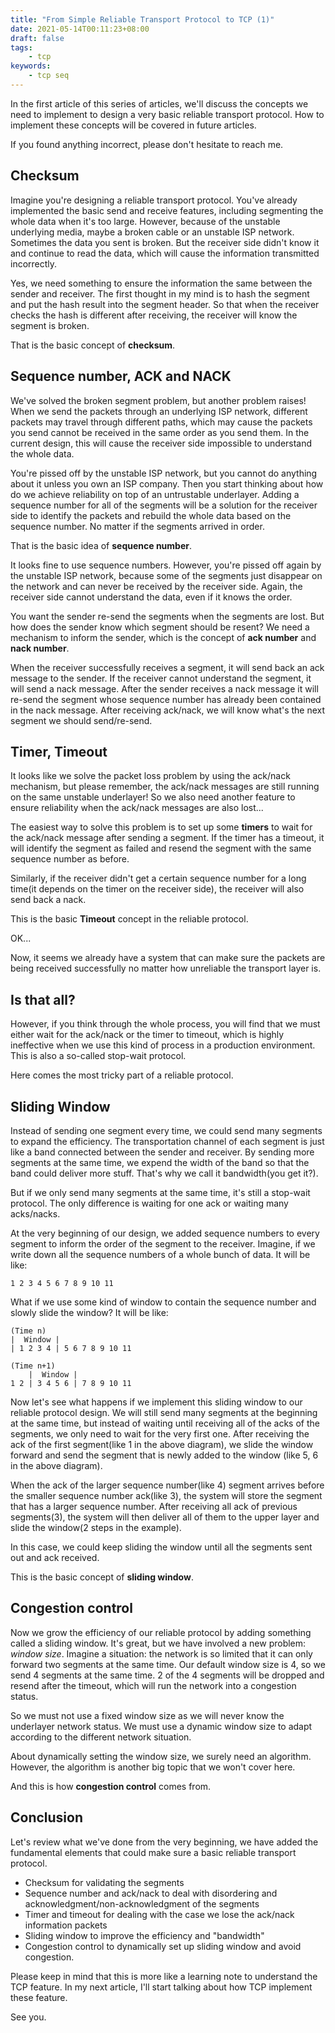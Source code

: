 ```yaml
---
title: "From Simple Reliable Transport Protocol to TCP (1)"
date: 2021-05-14T00:11:23+08:00
draft: false
tags:
    - tcp
keywords:
    - tcp seq
---
```



In the first article of this series of articles, we'll discuss the concepts we need to implement to design a very basic reliable transport protocol.  How to implement these concepts will be covered in future articles.

If you found anything incorrect, please don't hesitate to reach me.

## Checksum
Imagine you're designing a reliable transport protocol. You've already implemented the basic send and receive features, including segmenting the whole data when it's too large. However, because of the unstable underlying media, maybe a broken cable or an unstable ISP network. Sometimes the data you sent is broken. But the receiver side didn't know it and continue to read the data, which will cause the information transmitted incorrectly.

Yes, we need something to ensure the information the same between the sender and receiver. The first thought in my mind is to hash the segment and put the hash result into the segment header. So that when the receiver checks the hash is different after receiving, the receiver will know the segment is broken.

That is the basic concept of **checksum**.

## Sequence number, ACK and NACK

We've solved the broken segment problem, but another problem raises!
When we send the packets through an underlying ISP network, different packets may travel through different paths, which may cause the packets you send cannot be received in the same order as you send them. In the current design, this will cause the receiver side impossible to understand the whole data. 

You're pissed off by the unstable ISP network, but you cannot do anything about it unless you own an ISP company. Then you start thinking about how do we achieve reliability on top of an untrustable underlayer. Adding a sequence number for all of the segments will be a solution for the receiver side to identify the packets and rebuild the whole data based on the sequence number. No matter if the segments arrived in order.

That is the basic idea of **sequence number**.

It looks fine to use sequence numbers. However, you're pissed off again by the unstable ISP network, because some of the segments just disappear on the network and can never be received by the receiver side. Again, the receiver side cannot understand the data, even if it knows the order. 

You want the sender re-send the segments when the segments are lost. But how does the sender know which segment should be resent? We need a mechanism to inform the sender, which is the concept of **ack number** and **nack number**.

When the receiver successfully receives a segment, it will send back an ack message to the sender. If the receiver cannot understand the segment, it will send a nack message. After the sender receives a nack message it will re-send the segment whose sequence number has already been contained in the nack message. After receiving ack/nack, we will know what's the next segment we should send/re-send.

## Timer, Timeout

It looks like we solve the packet loss problem by using the ack/nack mechanism, but please remember, the ack/nack messages are still running on the same unstable underlayer! So we also need another feature to ensure reliability when the ack/nack messages are also lost...

The easiest way to solve this problem is to set up some **timers** to wait for the ack/nack message after sending a segment. If the timer has a timeout, it will identify the segment as failed and resend the segment with the same sequence number as before.

Similarly, if the receiver didn't get a certain sequence number for a long time(it depends on the timer on the receiver side), the receiver will also send back a nack.

This is the basic **Timeout** concept in the reliable protocol.

OK...

Now, it seems we already have a system that can make sure the packets are being received successfully no matter how unreliable the transport layer is.

## Is that all?

However, if you think through the whole process, you will find that we must either wait for the ack/nack or the timer to timeout, which is highly ineffective when we use this kind of process in a production environment. This is also a so-called stop-wait protocol.

Here comes the most tricky part of a reliable protocol.

## Sliding Window

Instead of sending one segment every time, we could send many segments to expand the efficiency. The transportation channel of each segment is just like a band connected between the sender and receiver. By sending more segments at the same time, we expend the width of the band so that the band could deliver more stuff. That's why we call it bandwidth(you get it?).

But if we only send many segments at the same time, it's still a stop-wait protocol. The only difference is waiting for one ack or waiting many acks/nacks.

At the very beginning of our design, we added sequence numbers to every segment to inform the order of the segment to the receiver. Imagine, if we write down all the sequence numbers of a whole bunch of data. It will be like:

```
1 2 3 4 5 6 7 8 9 10 11
```

What if we use some kind of window to contain the sequence number and slowly slide the window?
It will be like:

```
(Time n)
|  Window |
| 1 2 3 4 | 5 6 7 8 9 10 11

(Time n+1)
    |  Window |
1 2 | 3 4 5 6 | 7 8 9 10 11
```
Now let's see what happens if we implement this sliding window to our reliable protocol design. We will still send many segments at the beginning at the same time, but instead of waiting until receiving all of the acks of the segments, we only need to wait for the very first one. After receiving the ack of the first segment(like 1 in the above diagram), we slide the window forward and send the segment that is newly added to the window (like 5, 6 in the above diagram). 

When the ack of the larger sequence number(like 4) segment arrives before the smaller sequence number ack(like 3), the system will store the segment that has a larger sequence number. After receiving all ack of previous segments(3), the system will then deliver all of them to the upper layer and slide the window(2 steps in the example).

In this case, we could keep sliding the window until all the segments sent out and ack received.

This is the basic concept of **sliding window**.

## Congestion control
Now we grow the efficiency of our reliable protocol by adding something called a sliding window. It's great, but we have involved a new problem: *window size*. Imagine a situation: the network is so limited that it can only forward two segments at the same time. Our default window size is 4, so we send 4 segments at the same time. 2 of the 4 segments will be dropped and resend after the timeout, which will run the network into a congestion status.

So we must not use a fixed window size as we will never know the underlayer network status. We must use a dynamic window size to adapt according to the different network situation. 

About dynamically setting the window size, we surely need an algorithm. However, the algorithm is another big topic that we won't cover here.

And this is how **congestion control** comes from.

## Conclusion
Let's review what we've done from the very beginning, we have added the fundamental elements that could make sure a basic reliable transport protocol. 
- Checksum for validating the segments
- Sequence number and ack/nack to deal with disordering and acknowledgment/non-acknowledgment of the segments
- Timer and timeout for dealing with the case we lose the ack/nack information packets
- Sliding window to improve the efficiency and "bandwidth"
- Congestion control to dynamically set up sliding window and avoid congestion.

Please keep in mind that this is more like a learning note to understand the TCP feature. In my next article, I'll start talking about how TCP implement these feature.

See you.